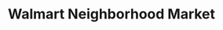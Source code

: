 ---
title: "Walmart Neighborhood Market"
url: /fort-mill/walmart-neighborhood-market/
shop: Supermarkt
---